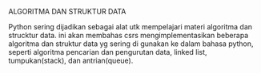 ALGORITMA DAN STRUKTUR DATA

Python sering dijadikan sebagai alat utk mempelajari materi algoritma dan strucktur data. ini akan membahas csrs mengimplementasikan beberapa algoritma dan struktur data yg sering di gunakan ke dalam bahasa python, seperti algoritma pencarian dan pengurutan data, linked list, tumpukan(stack), dan
antrian(queue).